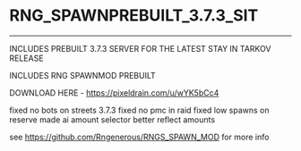 # RNG_SPAWNPREBUILT_3.7.3_SIT
------------------------------------
INCLUDES PREBUILT 3.7.3 SERVER FOR THE LATEST STAY IN TARKOV RELEASE 

INCLUDES RNG SPAWNMOD PREBUILT 

DOWNLOAD HERE - https://pixeldrain.com/u/wYK5bCc4

fixed no bots on streets 3.7.3
fixed no pmc in raid 
fixed low spawns on reserve 
made ai amount selector better reflect amounts












see https://github.com/Rngenerous/RNGS_SPAWN_MOD for more info 
